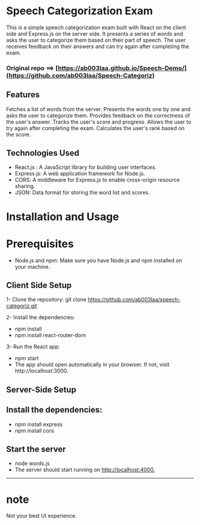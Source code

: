 # Speech Categorization Exam
This is a simple speech categorization exam built with React on the client side and Express.js on the server side. It presents a series of words and asks the user to categorize them based on their part of speech. The user receives feedback on their answers and can try again after completing the exam.
### Original repo ==> [https://ab003laa.github.io/Speech-Demo/](https://github.com/ab003laa/Speech-Categoriz)
## Features
Fetches a list of words from the server.
Presents the words one by one and asks the user to categorize them.
Provides feedback on the correctness of the user's answer.
Tracks the user's score and progress.
Allows the user to try again after completing the exam.
Calculates the user's rank based on the score.

## Technologies Used
- React.js : A JavaScript library for building user interfaces.
- Express.js: A web application framework for Node.js.
- CORS: A middleware for Express.js to enable cross-origin resource sharing.
- JSON: Data format for storing the word list and scores.

# Installation and Usage

# Prerequisites
- Node.js and npm: Make sure you have Node.js and npm installed on your machine.

## Client Side Setup
1- Clone the repository: git clone https://github.com/ab003laa/speech-categoriz.git

2- Install the dependencies:
- npm install
- npm install react-router-dom

3- Run the React app: 
- npm start
- The app should open automatically in your browser. If not, visit http://localhost:3000.

## Server-Side Setup

## Install the dependencies:
- npm install express
- npm install cors
## Start the server
- node words.js
- The server should start running on [http://localhost:4000.](https://ab003laa.onrender.com/words)

----------------------------------------------
# note
Not your best UI experience.
